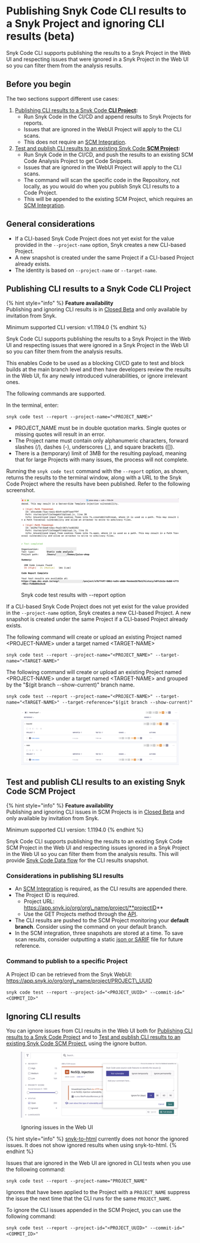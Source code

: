 # Publishing Snyk Code CLI results to a Snyk Project and ignoring CLI results (beta)

Snyk Code CLI supports publishing the results to a Snyk Project in the Web UI and respecting issues that were ignored in a Snyk Project in the Web UI so you can filter them from the analysis results.

## Before you begin

The two sections support different use cases:

1. [Publishing CLI results to a Snyk Code **CLI Project**](publishing-cli-results-to-a-snyk-project-and-ignoring-cli-results.md#publishing-cli-results-to-a-snyk-code-cli-project)**:**&#x20;
   * Run Snyk Code in the CI/CD and append results to Snyk Projects for reports.&#x20;
   * Issues that are ignored in the WebUI Project will apply to the CLI scans.&#x20;
   * This does not require an [SCM Integration](../../../integrations/git-repository-scm-integrations/).&#x20;
2. [Test and publish CLI results to an existing Snyk Code **SCM Project**](publishing-cli-results-to-a-snyk-project-and-ignoring-cli-results.md#test-and-publish-cli-results-to-an-existing-snyk-code-scm-project)**:**&#x20;
   * Run Snyk Code in the CI/CD, and push the results to an existing SCM Code Analysis Project to get Code Snippets.&#x20;
   * Issues that are ignored in the WebUI Project will apply to the CLI scans.&#x20;
   * The command will scan the specific code in the Repository, not locally, as you would do when you publish Snyk CLI results to a Code Project.&#x20;
   * This will be appended to the existing SCM Project, which requires an [SCM Integration](../../../integrations/git-repository-scm-integrations/).

## General considerations

* If a CLI-based Snyk Code Project does not yet exist for the value provided in the `--project-name` option, Snyk creates a new CLI-based Project.&#x20;
* A new snapshot is created under the same Project if a CLI-based Project already exists.
* The identity is based on `--project-name` or `--target-name`.

## **Publishing CLI results to a Snyk Code CLI Project**

{% hint style="info" %}
**Feature availability**\
Publishing and ignoring CLI results is in [Closed Beta](../../../more-info/snyk-feature-release-process.md#closed-beta) and only available by invitation from Snyk.

Minimum supported CLI version: v1.1194.0
{% endhint %}

Snyk Code CLI supports publishing the results to a Snyk Project in the Web UI and respecting issues that were ignored in a Snyk Project in the Web UI so you can filter them from the analysis results.

This enables Code to be used as a blocking CI/CD gate to test and block builds at the main branch level and then have developers review the results in the Web UI, fix any newly introduced vulnerabilities, or ignore irrelevant ones.

The following commands are supported.

In the terminal, enter:

```
snyk code test --report --project-name="<PROJECT_NAME>"
```

* PROJECT\_NAME must be in double quotation marks. Single quotes or missing quotes will result in an error.
* The Project name must contain only alphanumeric characters, forward slashes (/), dashes (-), underscores (\_), and square brackets (\[]).
* There is a (temporary) limit of 3MB for the resulting payload, meaning that for large Projects with many issues, the process will not complete.

Running the `snyk code test` command with the `--report` option, as shown, returns the results to the terminal window, along with a URL to the Snyk Code Project where the results have been published. Refer to the following screenshot.

<figure><img src="../../../.gitbook/assets/image (2) (7).png" alt="Snyk code test results with --report option"><figcaption><p>Snyk code test results with --report option</p></figcaption></figure>

If a CLI-based Snyk Code Project does not yet exist for the value provided in the `--project-name` option, Snyk creates a new CLI-based Project. A new snapshot is created under the same Project if a CLI-based Project already exists.

The following command will create or upload an existing Project named \<PROJECT-NAME> under a target named \<TARGET-NAME>

```
snyk code test --report --project-name="<PROJECT_NAME>" --target-name="<TARGET-NAME>"
```

The following command will create or upload an existing Project named \<PROJECT-NAME> under a target named \<TARGET-NAME> and grouped by the "$(git branch --show-current)" branch name.

```
snyk code test --report --project-name="<PROJECT-NAME>" --target-name="<TARGET-NAME>" --target-reference="$(git branch --show-current)"
```

<figure><img src="../../../.gitbook/assets/image (4).png" alt=""><figcaption></figcaption></figure>

## **Test and publish CLI results to an existing Snyk Code SCM Project**

{% hint style="info" %}
**Feature availability**\
Publishing and ignoring CLI issues in SCM Projects is in [Closed Beta](../../../more-info/snyk-feature-release-process.md#closed-beta) and only available by invitation from Snyk.

Minimum supported CLI version: 1.1194.0
{% endhint %}

Snyk Code CLI supports publishing the results to an existing Snyk Code SCM Project in the Web UI and respecting issues ignored in a Snyk Project in the Web UI so you can filter them from the analysis results. This will provide [Snyk Code Data flow](https://docs.snyk.io/scan-application-code/snyk-code/exploring-and-working-with-the-snyk-code-results/exploring-the-vulnerability-issues-discovered-by-snyk-code/exploring-the-data-flow-and-fix-analysis-pages-of-an-issue/exploring-the-data-flow-page) for the CLI results snapshot.

### Considerations in publishing SLI results

* An [SCM Integration](../../../integrations/git-repository-scm-integrations/) is required, as the CLI results are appended there. &#x20;
* The Project ID is required.
  * Project URL: https://app.snyk.io/org/org\_name/project/**projectID**
  * Use the GET Projects method through the [API](https://apidocs.snyk.io/?version=2023-05-29#get-/orgs/-org\_id-/projects).&#x20;
* The CLI results are pushed to the SCM Project monitoring your **default branch**. Consider using the command on your default branch.
* In the SCM integration, three snapshots are stored at a time. To save scan results, consider outputting a static [json or SARIF](https://docs.snyk.io/scan-application-code/snyk-code/cli-for-snyk-code/working-with-the-snyk-code-cli-results/exporting-the-test-results-to-a-json-or-sarif-file) file for future reference.

### Command to publish to a specific Project

A Project ID can be retrieved from the Snyk WebUI: https://app.snyk.io/org/org\_name/project/PROJECT\_UUID

```
snyk code test --report --project-id="<PROJECT_UUID>" --commit-id="<COMMIT_ID>"
```

## &#x20;**Ignoring CLI results**

You can ignore issues from CLI results in the Web UI both for [Publishing CLI results to a Snyk Code Project](publishing-cli-results-to-a-snyk-project-and-ignoring-cli-results.md#publishing-cli-results-to-a-snyk-code-cli-project) and to [Test and publish CLI results to an existing Snyk Code SCM Project](publishing-cli-results-to-a-snyk-project-and-ignoring-cli-results.md#test-and-publish-cli-results-to-an-existing-snyk-code-scm-project), using the ignore button.

<figure><img src="../../../.gitbook/assets/image (1) (6).png" alt="Ignoring issues in the Web UI"><figcaption><p>Ignoring issues in the Web UI</p></figcaption></figure>

{% hint style="info" %}
&#x20;[snyk-to-html](https://github.com/snyk/snyk-to-html) currently does not honor the ignored issues. It does not show ignored results when using snyk-to-html.
{% endhint %}

Issues that are ignored in the Web UI are ignored in CLI tests when you use the following command:&#x20;

```
snyk code test --report --project-name="PROJECT_NAME"
```

Ignores that have been applied to the Project with a `PROJECT_NAME` suppress the issue the next time that the CLI runs for the same `PROJECT_NAME`.

To ignore the CLI issues appended in the SCM Project, you can use the following command:

```
snyk code test --report --project-id="<PROJECT_UUID>" --commit-id="<COMMIT_ID>"

```
